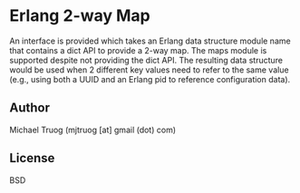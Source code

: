 Erlang 2-way Map
================

An interface is provided which takes an Erlang data structure module name
that contains a dict API to provide a 2-way map.  The maps module is
supported despite not providing the dict API.  The resulting data structure
would be used when 2 different key values need to refer to the same value
(e.g., using both a UUID and an Erlang pid to reference configuration data).

Author
------

Michael Truog (mjtruog [at] gmail (dot) com)

License
-------

BSD
